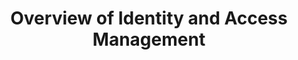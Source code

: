---
title: Overview of Identity and Access Management
layout: default
categories: (4) Data Governance
permalink: /governance/iam/
order: 0
description: 
next_page_title: 
next_page_permalink: 
prev_page_title: 
prev_page_permalink: 
---